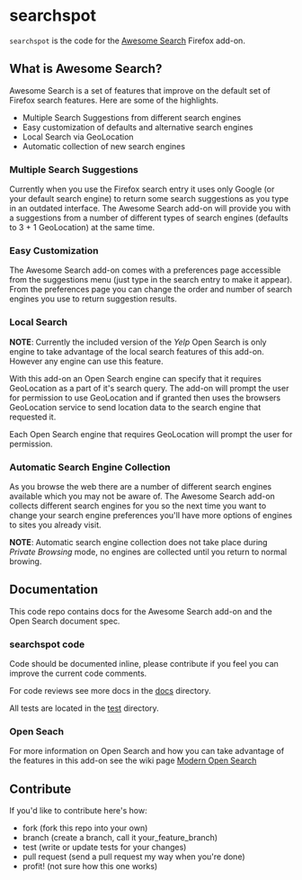 # searchspot

`searchspot` is the code for the [Awesome Search](https://addons.mozilla.org/en-us/firefox/addon/awesome-search/) Firefox add-on.

## What is Awesome Search?

Awesome Search is a set of features that improve on the default set of Firefox search features.  Here are some of the highlights.

 * Multiple Search Suggestions from different search engines
 * Easy customization of defaults and alternative search engines
 * Local Search via GeoLocation
 * Automatic collection of new search engines

### Multiple Search Suggestions

Currently when you use the Firefox search entry it uses only Google (or your default search engine) to return some search suggestions as you type in an outdated interface.  The Awesome Search add-on will provide you with a suggestions from a number of different types of search engines (defaults to 3 + 1 GeoLocation) at the same time.

### Easy Customization

The Awesome Search add-on comes with a preferences page accessible from the suggestions menu (just type in the search entry to make it appear).  From the preferences page you can change the order and number of search engines you use to return suggestion results.

### Local Search

**NOTE**: Currently the included version of the _Yelp_ Open Search is only engine to take advantage of the local search features of this add-on.  However any engine can use this feature.

With this add-on an Open Search engine can specify that it requires GeoLocation as a part of it's search query.  The add-on will prompt the user for permission to use GeoLocation and if granted then uses the browsers GeoLocation service to send location data to the search engine that requested it.

Each Open Search engine that requires GeoLocation will prompt the user for permission.

### Automatic Search Engine Collection

As you browse the web there are a number of different search engines available which you may not be aware of.  The Awesome Search add-on collects different search engines for you so the next time you want to change your search engine preferences you'll have more options of engines to sites you already visit.

**NOTE**: Automatic search engine collection does not take place during _Private Browsing_ mode, no engines are collected until you return to normal browing.

## Documentation

This code repo contains docs for the Awesome Search add-on and the Open Search document spec.

### searchspot code

Code should be documented inline, please contribute if you feel you can improve the current code comments.

For code reviews see more docs in the [docs](https://github.com/clarkbw/searchspot/tree/master/docs) directory.

All tests are located in the [test](https://github.com/clarkbw/searchspot/tree/master/test) directory.

### Open Seach

For more information on Open Search and how you can take advantage of the features in this add-on see the wiki page [Modern Open Search](https://github.com/clarkbw/searchspot/wiki/Modern-Open-Search)

## Contribute

If you'd like to contribute here's how:

 * fork (fork this repo into your own)
 * branch (create a branch, call it your_feature_branch)
 * test (write or update tests for your changes)
 * pull request (send a pull request my way when you're done)
 * profit! (not sure how this one works)
